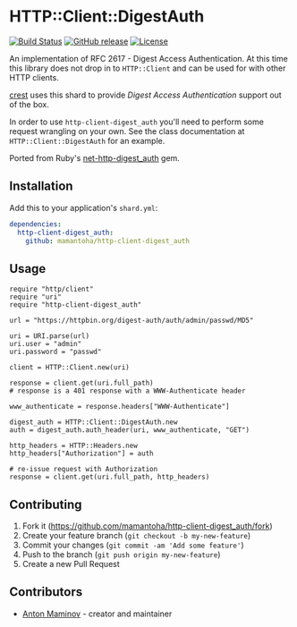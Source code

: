 # HTTP::Client::DigestAuth

[![Build Status](https://travis-ci.org/mamantoha/http-client-digest_auth.svg?branch=master)](https://travis-ci.org/mamantoha/http-client-digest_auth)
[![GitHub release](https://img.shields.io/github/release/mamantoha/http-client-digest_auth.svg)](https://github.com/mamantoha/http-client-digest_auth/releases)
[![License](https://img.shields.io/github/license/mamantoha/http-client-digest_auth.svg)](https://github.com/mamantoha/http-client-digest_auth/blob/master/LICENSE)

An implementation of RFC 2617 - Digest Access Authentication. At this time
this library does not drop in to `HTTP::Client` and can be used for with other HTTP
clients.

[crest](https://github.com/mamantoha/crest) uses this shard to provide _Digest Access Authentication_ support out of the box.

In order to use `http-client-digest_auth` you'll need to perform some request
wrangling on your own. See the class documentation at `HTTP::Client::DigestAuth`
for an example.

Ported from Ruby's [net-http-digest_auth](https://github.com/drbrain/net-http-digest_auth) gem.

## Installation

Add this to your application's `shard.yml`:

```yaml
dependencies:
  http-client-digest_auth:
    github: mamantoha/http-client-digest_auth
```

## Usage

```crystal
require "http/client"
require "uri"
require "http-client-digest_auth"

url = "https://httpbin.org/digest-auth/auth/admin/passwd/MD5"

uri = URI.parse(url)
uri.user = "admin"
uri.password = "passwd"

client = HTTP::Client.new(uri)

response = client.get(uri.full_path)
# response is a 401 response with a WWW-Authenticate header

www_authenticate = response.headers["WWW-Authenticate"]

digest_auth = HTTP::Client::DigestAuth.new
auth = digest_auth.auth_header(uri, www_authenticate, "GET")

http_headers = HTTP::Headers.new
http_headers["Authorization"] = auth

# re-issue request with Authorization
response = client.get(uri.full_path, http_headers)
```

## Contributing

1. Fork it (<https://github.com/mamantoha/http-client-digest_auth/fork>)
2. Create your feature branch (`git checkout -b my-new-feature`)
3. Commit your changes (`git commit -am 'Add some feature'`)
4. Push to the branch (`git push origin my-new-feature`)
5. Create a new Pull Request

## Contributors

- [Anton Maminov](https://github.com/mamantoha) - creator and maintainer
